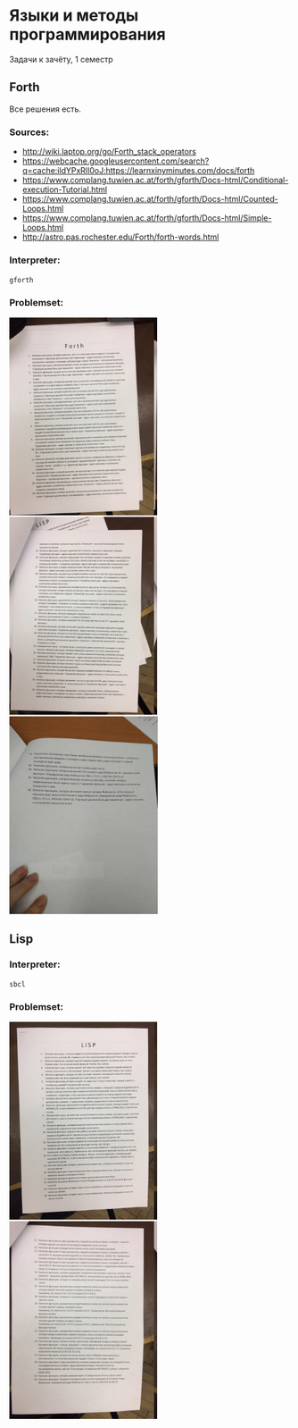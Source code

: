 # Языки и методы программирования

Задачи к зачёту, 1 семестр

## Forth

Все решения есть.

### Sources:
- http://wiki.laptop.org/go/Forth_stack_operators
- https://webcache.googleusercontent.com/search?q=cache:ildYPxRlI0oJ:https://learnxinyminutes.com/docs/forth
- https://www.complang.tuwien.ac.at/forth/gforth/Docs-html/Conditional-execution-Tutorial.html
- https://www.complang.tuwien.ac.at/forth/gforth/Docs-html/Counted-Loops.html
- https://www.complang.tuwien.ac.at/forth/gforth/Docs-html/Simple-Loops.html
- http://astro.pas.rochester.edu/Forth/forth-words.html

### Interpreter:
`gforth`

### Problemset:
<img src="./problemset/FORTH-1.jpg" height=354px> </img>
<img src="./problemset/FORTH-2.jpg" height=354px> </img>
<img src="./problemset/FORTH-3.jpg" height=354px> </img>

## Lisp

### Interpreter:
`sbcl`

### Problemset:
<img src="./problemset/LISP-1.jpg" height=354px> </img>
<img src="./problemset/LISP-2.jpg" height=354px> </img>
